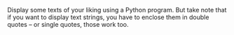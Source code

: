 Display some texts of your liking using a Python program. But take note
that if you want to display text strings, you have to enclose them in
double quotes – or single quotes, those work too.
